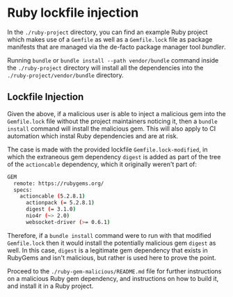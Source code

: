 # Ruby lockfile injection

In the `./ruby-project` directory, you can find an example Ruby project which makes use of a `Gemfile` as well as a `Gemfile.lock` file as package manifests that are managed via the de-facto package manager tool *bundler*.

Running `bundle` or `bundle install --path vendor/bundle` command inside the `./ruby-project` directory will install all the dependencies into the `./ruby-project/vendor/bundle` directory.

## Lockfile Injection

Given the above, if a malicious user is able to inject a malicious gem into the `Gemfile.lock` file without the project maintainers noticing it, then a `bundle install` command will install the malicious gem. This will also apply to CI automation which instal Ruby dependencies and are at risk.

The case is made with the provided lockfile `Gemfile.lock-modified`, in which the extraneous gem dependency `digest` is added as part of the tree of the `actioncable` dependency, which it originally weren't part of:

```sh
GEM
  remote: https://rubygems.org/
  specs:
    actioncable (5.2.8.1)
      actionpack (= 5.2.8.1)
      digest (= 3.1.0)
      nio4r (~> 2.0)
      websocket-driver (>= 0.6.1)
```

Therefore, if a `bundle install` command were to run with that modified `Gemfile.lock` then it would install the potentially malicious gem `digest` as well. In this case, `digest` is a legitimate gem dependency that exists in RubyGems and isn't malicious, but rather is used here to prove the point.

Proceed to the `./ruby-gem-malicious/README.md` file for further instructions on a malicious Ruby gem dependency, and instructions on how to build it, and install it in a Ruby project.
